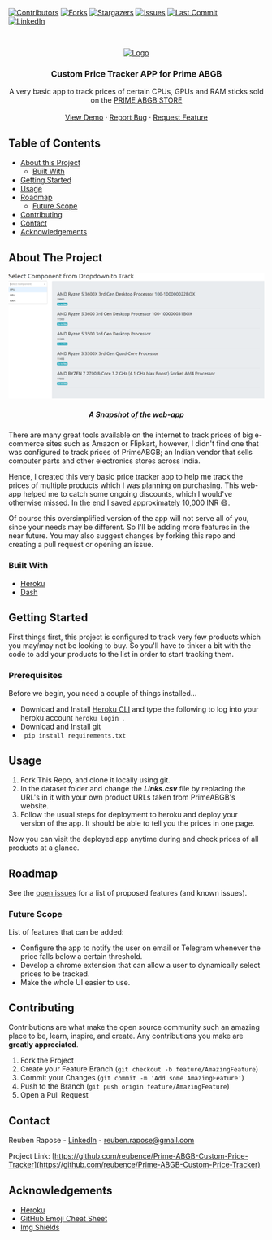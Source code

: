 <!-- PROJECT SHIELDS -->
<!--
*** I'm using markdown "reference style" links for readability.
*** Reference links are enclosed in brackets [ ] instead of parentheses ( ).
*** See the bottom of this document for the declaration of the reference variables
*** for contributors-url, forks-url, etc. This is an optional, concise syntax you may use.
*** https://www.markdownguide.org/basic-syntax/#reference-style-links
-->
[![Contributors][contributors-shield]][contributors-url]
[![Forks][forks-shield]][forks-url]
[![Stargazers][stars-shield]][stars-url]
[![Issues][issues-shield]][issues-url]
[![Last Commit][last-activity-shield]][last-activity-url] <br />
[![LinkedIn][linkedin-shield]][linkedin-url]
<!--[![MIT License][license-shield]][license-url]-->



<!-- PROJECT LOGO -->
<br />
<p align="center">
  <a href="https://github.com/reubence/Prime-ABGB-Custom-Price-Tracker">
    <img src="https://www.mumbaiitstreet.com/wp-content/uploads/unnamedsdfg.png" alt="Logo" >
  </a>

  <h3 align="center">Custom Price Tracker APP for Prime ABGB</h3>

  <p align="center">
    A very basic app to track prices of certain CPUs, GPUs and RAM sticks sold on the <a href = "https://www.primeabgb.com/">PRIME ABGB STORE</a>
    <!--<br />
    <a href="https://github.com/reubence/Prime-ABGB-Custom-Price-Tracker"><strong>Explore the docs »</strong></a> -->
    <br />
    <br />
    <a href="https://price-tracker-abgb.herokuapp.com/">View Demo</a>
    ·
    <a href="https://github.com/reubence/Prime-ABGB-Custom-Price-Tracker/issues">Report Bug</a>
    ·
    <a href="https://github.com/reubence/Prime-ABGB-Custom-Price-Tracker/issues">Request Feature</a>
  </p>
</p>



<!-- TABLE OF CONTENTS -->
## Table of Contents

* [About this Project](#about-the-project)
  * [Built With](#built-with)
* [Getting Started](#getting-started)<!--* [Prerequisites](#prerequisites)  * [Installation](#installation)-->
* [Usage](#usage)
* [Roadmap](#roadmap)
  * [Future Scope](#future-scope)
* [Contributing](#contributing)<!--* [License](#license)-->
* [Contact](#contact)
* [Acknowledgements](#acknowledgements)



<!-- ABOUT THE PROJECT -->
## About The Project
<p align="center">
  <a href="https://price-tracker-abgb.herokuapp.com/">
    <img src="dataset/img.png" alt="Logo" >
  </a>
 <h5 align="center">A Snapshot of the web-app</h5>
  <p align="center">


There are many great tools available on the internet to track prices of big e-commerce sites such as Amazon or Flipkart, however, I didn't find one that was configured to track prices of PrimeABGB; an Indian vendor that sells computer parts and other electronics stores across India. 

Hence, I created this very basic price tracker app to help me track the prices of multiple products which I was planning on purchasing. This web-app helped me to catch some ongoing discounts, which I would've otherwise missed. In the end I saved approximately 10,000 INR :smile:.

Of course this oversimplified version of the app will not serve all of you, since your needs may be different. So I'll be adding more features in the near future. You may also suggest changes by forking this repo and creating a pull request or opening an issue.

### Built With

* [Heroku](https://heroku.com/)
* [Dash](https://plotly.com/dash/)



<!-- GETTING STARTED -->
## Getting Started
First things first, this project is configured to track very few products which you may/may not be looking to buy. So you'll have to tinker a bit with the code to add your products to the list in order to start tracking them.
### Prerequisites

Before we begin, you need a couple of things installed...
* Download and Install [Heroku CLI](https://devcenter.heroku.com/articles/heroku-cli) and type the following to log into your heroku account ```heroku login ```. 
* Download and Install [git](https://git-scm.com/downloads)
* ``` pip install requirements.txt```

<!-- USAGE EXAMPLES -->
## Usage

1. Fork This Repo, and clone it locally using git.
2. In the dataset folder and change the ***Links.csv*** file by replacing the URL's in it with your own product URLs taken from PrimeABGB's website. 
3. Follow the usual steps for deployment to heroku and deploy your version of the app. It should be able to tell you the prices in one page.

Now you can visit the deployed app anytime during and check prices of all products at a glance.

<!-- ROADMAP -->
## Roadmap

See the [open issues](https://github.com/reubence/Prime-ABGB-Custom-Price-Tracker/issues) for a list of proposed features (and known issues).

### Future Scope

List of features that can be added:
* Configure the app to notify the user on email or Telegram whenever the price falls below a certain threshold.
* Develop a chrome extension that can allow a user to dynamically select prices to be tracked.
* Make the whole UI easier to use.





<!-- CONTRIBUTING -->
## Contributing

Contributions are what make the open source community such an amazing place to be, learn, inspire, and create. Any contributions you make are **greatly appreciated**.

1. Fork the Project
2. Create your Feature Branch (`git checkout -b feature/AmazingFeature`)
3. Commit your Changes (`git commit -m 'Add some AmazingFeature'`)
4. Push to the Branch (`git push origin feature/AmazingFeature`)
5. Open a Pull Request



<!-- LICENSE 
## License

Distributed under the MIT License. See `LICENSE` for more information.
-->


<!-- CONTACT -->
## Contact

Reuben Rapose - [LinkedIn](https://www.linkedin.com/in/reubence/) - reuben.rapose@gmail.com

Project Link: [https://github.com/reubence/Prime-ABGB-Custom-Price-Tracker](https://github.com/reubence/Prime-ABGB-Custom-Price-Tracker)



<!-- ACKNOWLEDGEMENTS -->
## Acknowledgements
* [Heroku](https://heroku.com/)
* [GitHub Emoji Cheat Sheet](https://www.webpagefx.com/tools/emoji-cheat-sheet)
* [Img Shields](https://shields.io)
<!--* [Choose an Open Source License](https://choosealicense.com)
* [GitHub Pages](https://pages.github.com)
* [Animate.css](https://daneden.github.io/animate.css)
* [Loaders.css](https://connoratherton.com/loaders)
* [Slick Carousel](https://kenwheeler.github.io/slick)
* [Smooth Scroll](https://github.com/cferdinandi/smooth-scroll)
* [Sticky Kit](http://leafo.net/sticky-kit)
* [JVectorMap](http://jvectormap.com)
* [Font Awesome](https://fontawesome.com)-->





<!-- MARKDOWN LINKS & IMAGES -->
<!-- https://www.markdownguide.org/basic-syntax/#reference-style-links -->
[last-activity-shield]: https://img.shields.io/github/last-commit/reubence/Prime-ABGB-Custom-Price-Tracker?style=flat-square
[last-activity-url]: https://github.com/reubence
[contributors-shield]: https://img.shields.io/github/contributors/reubence/Prime-ABGB-Custom-Price-Tracker.svg?style=flat-square
[contributors-url]: https://github.com/reubence
[forks-shield]: https://img.shields.io/github/forks/reubence/Prime-ABGB-Custom-Price-Tracker.svg?style=flat-square
[forks-url]: https://github.com/reubence/Prime-ABGB-Custom-Price-Tracker/network/members
[stars-shield]: https://img.shields.io/github/stars/reubence/Prime-ABGB-Custom-Price-Tracker.svg?style=flat-square
[stars-url]: https://github.com/reubence/heroku-template/stargazers
[issues-shield]: https://img.shields.io/github/issues/reubence/Prime-ABGB-Custom-Price-Tracker.svg?style=flat-square
[issues-url]: https://github.com/reubence/heroku-template/issues
[license-shield]: https://img.shields.io/github/license/reubence/Prime-ABGB-Custom-Price-Tracker.svg?style=flat-square
[license-url]: https://github.com/reubence/Prime-ABGB-Custom-Price-Tracker/blob/master/LICENSE.txt
[linkedin-shield]: https://img.shields.io/badge/-LinkedIn-black.svg?style=flat-square&logo=linkedin&colorB=555
[linkedin-url]: https://www.linkedin.com/in/reubence/
[product-screenshot]: https://lh3.googleusercontent.com/proxy/l3Fi5jqPd6axyq2qRIgC_LqGaQgY4TplQuqMBctQlzhH2wEidEIbA2BNpVOrSC7idwzDB6G_pm-tLvZMbJa6BVznty5hQH7XlSWe4XjbHO_tAgO7H7o4-3IUERI6Kqgs
